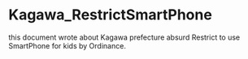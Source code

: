 # Kagawa_RestrictSmartPhone
this document wrote about Kagawa prefecture absurd Restrict to use SmartPhone for kids by Ordinance.
